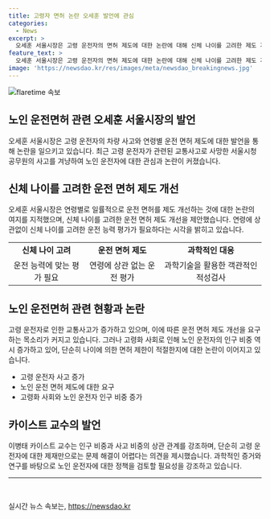 ```yaml
---
title: 고령자 면허 논란 오세훈 발언에 관심
categories:
  - News
excerpt: >
  오세훈 서울시장은 고령 운전자의 면허 제도에 대한 논란에 대해 신체 나이를 고려한 제도 개선을 제안했다. 그는 연령별로 일률적으로 면허 제도를 개선하는 것은 논란의 여지가 있다며, 신체 나이를 고려한 차별화된 제도를 도입하는 것이 필요하다고 강조했다. 또한, 실제 운전 능력을 과학적으로 측정하는 적성검사를 통해 운전자의 능력을 평가하고, 상응하는 대응책을 마련하는 것이 중요하다고 밝혔다. 현재 고령 운전자의 교통사고는 증가세를 보이고 있지만, 이에 대한 대처는 사회적 논쟁거리로 대두되고 있다.
feature_text: >
  오세훈 서울시장은 고령 운전자의 면허 제도에 대한 논란에 대해 신체 나이를 고려한 제도 개선을 제안했다. 그는 연령별로 일률적으로 면허 제도를 개선하는 것은 논란의 여지가 있다며, 신체 나이를 고려한 차별화된 제도를 도입하는 것이 필요하다고 강조했다. 또한, 실제 운전 능력을 과학적으로 측정하는 적성검사를 통해 운전자의 능력을 평가하고, 상응하는 대응책을 마련하는 것이 중요하다고 밝혔다. 현재 고령 운전자의 교통사고는 증가세를 보이고 있지만, 이에 대한 대처는 사회적 논쟁거리로 대두되고 있다.
image: 'https://newsdao.kr/res/images/meta/newsdao_breakingnews.jpg'
---
```


<p><img src="https://newsdao.kr/res/images/meta/newsdao_breakingnews.jpg" alt="flaretime 속보" /></p>

<h2 data-ke-size="size26">노인 운전면허 관련 오세훈 서울시장의 발언</h2>

<p data-ke-size="size16">오세훈 서울시장은 고령 운전자의 차량 사고와 연령별 운전 면허 제도에 대한 발언을 통해 논란을 일으키고 있습니다. 최근 고령 운전자가 관련된 교통사고로 사망한 서울시청 공무원의 사고를 겨냥하여 노인 운전자에 대한 관심과 논란이 커졌습니다.</p>

<h2 data-ke-size="size26">신체 나이를 고려한 운전 면허 제도 개선</h2>

<p data-ke-size="size16">오세훈 서울시장은 연령별로 일률적으로 운전 면허를 제도 개선하는 것에 대한 논란의 여지를 지적했으며, 신체 나이를 고려한 운전 면허 제도 개선을 제안했습니다. 연령에 상관없이 신체 나이를 고려한 운전 능력 평가가 필요하다는 시각을 밝히고 있습니다.</p>

<table>
    <tr>
        <td style="text-align: center; height: 17px;"><b>신체 나이 고려</b></td>
        <td style="text-align: center; height: 17px;"><b>운전 면허 제도</b></td>
        <td style="text-align: center; height: 17px;"><b>과학적인 대응</b></td>
    </tr>
    <tr>
        <td style="text-align: center; height: 17px;">운전 능력에 맞는 평가 필요</td>
        <td style="text-align: center; height: 17px;">연령에 상관 없는 운전 평가</td>
        <td style="text-align: center; height: 17px;">과학기술을 활용한 객관적인 적성검사</td>
    </tr>
</table>

<h2 data-ke-size="size26">노인 운전면허 관련 현황과 논란</h2>

<p data-ke-size="size16">고령 운전자로 인한 교통사고가 증가하고 있으며, 이에 따른 운전 면허 제도 개선을 요구하는 목소리가 커지고 있습니다. 그러나 고령화 사회로 인해 노인 운전자의 인구 비중 역시 증가하고 있어, 단순히 나이에 의한 면허 제한이 적절한지에 대한 논란이 이어지고 있습니다.</p>

<ul>
    <li>고령 운전자 사고 증가</li>
    <li>노인 운전 면허 제도에 대한 요구</li>
    <li>고령화 사회와 노인 운전자 인구 비중 증가</li>
</ul>

<h2 data-ke-size="size26">카이스트 교수의 발언</h2>

<p data-ke-size="size16">이병태 카이스트 교수는 인구 비중과 사고 비중의 상관 관계를 강조하며, 단순히 고령 운전자에 대한 제재만으로는 문제 해결이 어렵다는 의견을 제시했습니다. 과학적인 증거와 연구를 바탕으로 노인 운전자에 대한 정책을 검토할 필요성을 강조하고 있습니다.</p>

<hr>

<p data-ke-size="size16">&nbsp;</p>
실시간 뉴스 속보는, <a href="https://newsdao.kr" rel="dofollow">https://newsdao.kr</a>



